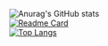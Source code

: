 ![Anurag's GitHub stats](https://github-readme-stats.vercel.app/api?username=npchitman&count_private=true&show_icons=true&theme=calm&hide=contribs,prs,issues)
<br>
[![Readme Card](https://github-readme-stats.vercel.app/api/pin/?username=npchitman&repo=Aphrodite&theme=calm)](https://github.com/anuraghazra/github-readme-stats)
<br>
[![Top Langs](https://github-readme-stats.vercel.app/api/top-langs/?username=npchitman&theme=calm&hide=html,javascript&layout=compact)](https://github.com/anuraghazra/github-readme-stats)
